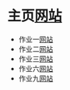 # 主页[网站](https://wuqing16341019.github.io/swsad/)
* 作业一[网站](https://github.com/wuqing16341019/swsad/blob/master/16341019wuqing%20%20sysu-swsad.github.io.pdf)
* 作业二[网站](https://github.com/wuqing16341019/swsad/blob/master/sysu-swsad.github.io_hw2.pdf)
* 作业三[网站](https://github.com/wuqing16341019/swsad/blob/master/sysu-swsad.github.io_hw3.pdf)
* 作业六[网站](https://github.com/wuqing16341019/swsad/blob/master/sysu-swsad.github.io_hw6.pdf)
* 作业九[网站]()
